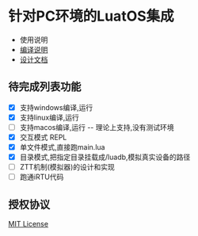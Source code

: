 # 针对PC环境的LuatOS集成

* 使用说明
* [编译说明](doc/compile.md)
* [设计文档](doc/design.md)

## 待完成列表功能

* [x] 支持windows编译,运行
* [x] 支持linux编译,运行
* [ ] 支持macos编译,运行 -- 理论上支持,没有测试环境
* [x] 交互模式 REPL
* [x] 单文件模式,直接跑main.lua
* [x] 目录模式,把指定目录挂载成/luadb,模拟真实设备的路径
* [ ] ZTT机制(模拟器)的设计和实现
* [ ] 跑通iRTU代码

## 授权协议

[MIT License](LICENSE)

